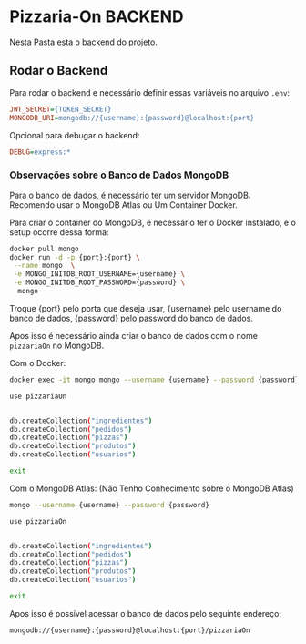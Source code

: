 # Pizzaria-On BACKEND

Nesta Pasta esta o backend do projeto.

## Rodar o Backend

Para rodar o backend e necessário definir essas variáveis no arquivo `.env`:

```ini
JWT_SECRET={TOKEN_SECRET}
MONGODB_URI=mongodb://{username}:{password}@localhost:{port}
```

Opcional para debugar o backend:

```ini
DEBUG=express:*
```

### Observações sobre o Banco de Dados MongoDB

Para o banco de dados, é necessário ter um servidor MongoDB. Recomendo usar o MongoDB Atlas ou Um Container Docker.

Para criar o container do MongoDB, é necessário ter o Docker instalado, e o setup ocorre dessa forma:

```bash
docker pull mongo
docker run -d -p {port}:{port} \
 --name mongo  \
 -e MONGO_INITDB_ROOT_USERNAME={username} \
 -e MONGO_INITDB_ROOT_PASSWORD={password} \
  mongo
```
Troque {port} pelo porta que deseja usar,
{username} pelo username do banco de dados,
{password} pelo password do banco de dados.

Apos isso é necessário ainda criar o banco de dados com o nome `pizzariaOn` no MongoDB.

Com o Docker:

```bash
docker exec -it mongo mongo --username {username} --password {password}

use pizzariaOn


db.createCollection("ingredientes")
db.createCollection("pedidos")
db.createCollection("pizzas")
db.createCollection("produtos")
db.createCollection("usuarios")

exit
```

Com o MongoDB Atlas: (Não Tenho Conhecimento sobre o MongoDB Atlas)
```bash
mongo --username {username} --password {password}

use pizzariaOn


db.createCollection("ingredientes")
db.createCollection("pedidos")
db.createCollection("pizzas")
db.createCollection("produtos")
db.createCollection("usuarios")

exit
```


Apos isso é possível acessar o banco de dados pelo seguinte endereço:

```bash
mongodb://{username}:{password}@localhost:{port}/pizzariaOn
```